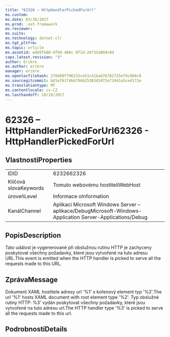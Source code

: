 ```yaml
---
title: "62326 – HttpHandlerPickedForUrl"
ms.custom: 
ms.date: 03/30/2017
ms.prod: .net-framework
ms.reviewer: 
ms.suite: 
ms.technology: dotnet-clr
ms.tgt_pltfrm: 
ms.topic: article
ms.assetid: edb9fb88-dfb0-486c-971d-26735d80dc0d
caps.latest.revision: "3"
author: Erikre
ms.author: erikre
manager: erikre
ms.openlocfilehash: 276b09f796233ce53c41ba676781725ef9c8b9c8
ms.sourcegitcommit: bd1ef61f4bb794b25383d3d72e71041a5ced172e
ms.translationtype: MT
ms.contentlocale: cs-CZ
ms.lasthandoff: 10/18/2017
---
```

# <a name="62326---httphandlerpickedforurl"></a><span data-ttu-id="cf4e0-102">62326 – HttpHandlerPickedForUrl</span><span class="sxs-lookup"><span data-stu-id="cf4e0-102">62326 - HttpHandlerPickedForUrl</span></span>
## <a name="properties"></a><span data-ttu-id="cf4e0-103">Vlastnosti</span><span class="sxs-lookup"><span data-stu-id="cf4e0-103">Properties</span></span>  
  
|||  
|-|-|  
|<span data-ttu-id="cf4e0-104">ID</span><span class="sxs-lookup"><span data-stu-id="cf4e0-104">ID</span></span>|<span data-ttu-id="cf4e0-105">62326</span><span class="sxs-lookup"><span data-stu-id="cf4e0-105">62326</span></span>|  
|<span data-ttu-id="cf4e0-106">Klíčová slova</span><span class="sxs-lookup"><span data-stu-id="cf4e0-106">Keywords</span></span>|<span data-ttu-id="cf4e0-107">Tomuto webovému hostiteli</span><span class="sxs-lookup"><span data-stu-id="cf4e0-107">WebHost</span></span>|  
|<span data-ttu-id="cf4e0-108">úroveň</span><span class="sxs-lookup"><span data-stu-id="cf4e0-108">Level</span></span>|<span data-ttu-id="cf4e0-109">Informace o</span><span class="sxs-lookup"><span data-stu-id="cf4e0-109">Information</span></span>|  
|<span data-ttu-id="cf4e0-110">Kanál</span><span class="sxs-lookup"><span data-stu-id="cf4e0-110">Channel</span></span>|<span data-ttu-id="cf4e0-111">Aplikaci Microsoft Windows Server – aplikace/Debug</span><span class="sxs-lookup"><span data-stu-id="cf4e0-111">Microsoft-Windows-Application Server-Applications/Debug</span></span>|  
  
## <a name="description"></a><span data-ttu-id="cf4e0-112">Popis</span><span class="sxs-lookup"><span data-stu-id="cf4e0-112">Description</span></span>  
 <span data-ttu-id="cf4e0-113">Tato událost je vygenerované při obslužnou rutinu HTTP je zachyceny poskytovat všechny požadavky, které jsou vytvořené na tuto adresu URL.</span><span class="sxs-lookup"><span data-stu-id="cf4e0-113">This event is emitted when the HTTP handler is picked to serve all the requests made to this URL.</span></span>  
  
## <a name="message"></a><span data-ttu-id="cf4e0-114">Zpráva</span><span class="sxs-lookup"><span data-stu-id="cf4e0-114">Message</span></span>  
 <span data-ttu-id="cf4e0-115">Dokument XAML hostitele adresy url '%1' s kořenový element typ '%2'.</span><span class="sxs-lookup"><span data-stu-id="cf4e0-115">The url '%1' hosts XAML document with root element type '%2'.</span></span> <span data-ttu-id="cf4e0-116">Typ obslužné rutiny HTTP: %3' vydán poskytovat všechny požadavky, které jsou vytvořené na tuto adresu url.</span><span class="sxs-lookup"><span data-stu-id="cf4e0-116">The HTTP handler type '%3' is picked to serve all the requests made to this url.</span></span>  
  
## <a name="details"></a><span data-ttu-id="cf4e0-117">Podrobnosti</span><span class="sxs-lookup"><span data-stu-id="cf4e0-117">Details</span></span>

